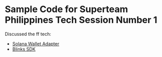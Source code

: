 # Sample Code for Superteam Philippines Tech Session Number 1

Discussed the ff tech:

- [Solana Wallet Adapter](https://solana.com/developers/guides/wallets/add-solana-wallet-adapter-to-nextjs)
- [Blinks SDK](https://docs.dialect.to/documentation/actions/blinks/add-blinks-to-your-web-app)
